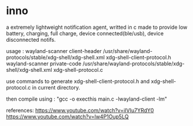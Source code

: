 # inno

a extremely lightweight notification agent, writted in c
made to provide low battery, charging, full charge, device connected(ble/usb),
device disconnected notifs.

usage : 
wayland-scanner client-header /usr/share/wayland-protocols/stable/xdg-shell/xdg-shell.xml xdg-shell-client-protocol.h
wayland-scanner private-code /usr/share/wayland-protocols/stable/xdg-shell/xdg-shell.xml xdg-shell-protocol.c

use commands to generate xdg-shell-client-protocol.h and xdg-shell-protocol.c in current directory.

then compile using : "gcc -o execthis main.c -lwayland-client -lm"

references:
https://www.youtube.com/watch?v=iIVIu7YRdY0
https://www.youtube.com/watch?v=lw4P1Oup5LQ
